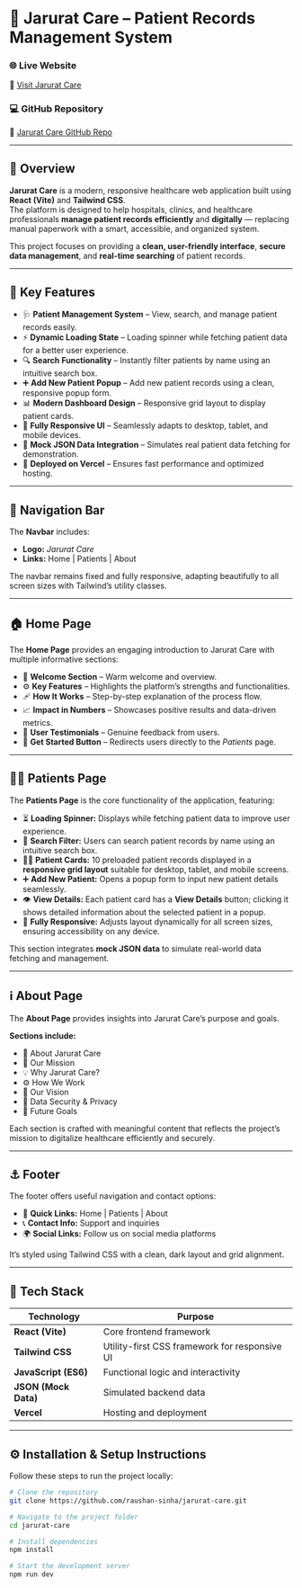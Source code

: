 # 🏥 Jarurat Care – Patient Records Management System

### 🌐 Live Website  
🔗 [Visit Jarurat Care](https://jarurat-care-one.vercel.app/)  

### 💻 GitHub Repository  
🔗 [Jarurat Care GitHub Repo](https://github.com/raushan-sinha/jarurat-care)

---

## 📘 Overview

**Jarurat Care** is a modern, responsive healthcare web application built using **React (Vite)** and **Tailwind CSS**.  
The platform is designed to help hospitals, clinics, and healthcare professionals **manage patient records efficiently** and **digitally** — replacing manual paperwork with a smart, accessible, and organized system.

This project focuses on providing a **clean, user-friendly interface**, **secure data management**, and **real-time searching** of patient records.

---

## 🌟 Key Features

- 🩺 **Patient Management System** – View, search, and manage patient records easily.  
- ⚡ **Dynamic Loading State** – Loading spinner while fetching patient data for a better user experience.  
- 🔍 **Search Functionality** – Instantly filter patients by name using an intuitive search box.  
- ➕ **Add New Patient Popup** – Add new patient records using a clean, responsive popup form.  
- 📊 **Modern Dashboard Design** – Responsive grid layout to display patient cards.  
- 📱 **Fully Responsive UI** – Seamlessly adapts to desktop, tablet, and mobile devices.  
- 🧩 **Mock JSON Data Integration** – Simulates real patient data fetching for demonstration.  
- 🚀 **Deployed on Vercel** – Ensures fast performance and optimized hosting.

---

## 🧭 Navigation Bar

The **Navbar** includes:
- **Logo:** *Jarurat Care*  
- **Links:** Home | Patients | About  

The navbar remains fixed and fully responsive, adapting beautifully to all screen sizes with Tailwind’s utility classes.

---

## 🏠 Home Page

The **Home Page** provides an engaging introduction to Jarurat Care with multiple informative sections:

- 👋 **Welcome Section** – Warm welcome and overview.  
- ⚙️ **Key Features** – Highlights the platform’s strengths and functionalities.  
- 🩹 **How It Works** – Step-by-step explanation of the process flow.  
- 📈 **Impact in Numbers** – Showcases positive results and data-driven metrics.  
- 💬 **User Testimonials** – Genuine feedback from users.  
- 🚪 **Get Started Button** – Redirects users directly to the *Patients* page.

---

## 👨‍⚕️ Patients Page

The **Patients Page** is the core functionality of the application, featuring:

- ⏳ **Loading Spinner:** Displays while fetching patient data to improve user experience.
- 🔎 **Search Filter:** Users can search patient records by name using an intuitive search box.
- 🧍‍♂️ **Patient Cards:** 10 preloaded patient records displayed in a **responsive grid layout** suitable for desktop, tablet, and mobile screens.
- ➕ **Add New Patient:** Opens a popup form to input new patient details seamlessly.
- 👁️ **View Details:** Each patient card has a **View Details** button; clicking it shows detailed information about the selected patient in a popup.
- 📱 **Fully Responsive:** Adjusts layout dynamically for all screen sizes, ensuring accessibility on any device. 

This section integrates **mock JSON data** to simulate real-world data fetching and management.

---

## ℹ️ About Page

The **About Page** provides insights into Jarurat Care’s purpose and goals.

**Sections include:**
- 🏥 About Jarurat Care  
- 🎯 Our Mission  
- 💡 Why Jarurat Care?  
- ⚙️ How We Work  
- 🌈 Our Vision  
- 🔐 Data Security & Privacy  
- 🚀 Future Goals  

Each section is crafted with meaningful content that reflects the project’s mission to digitalize healthcare efficiently and securely.

---

## ⚓ Footer

The footer offers useful navigation and contact options:
- 🔗 **Quick Links:** Home | Patients | About  
- 📞 **Contact Info:** Support and inquiries  
- 🌍 **Social Links:** Follow us on social media platforms  

It’s styled using Tailwind CSS with a clean, dark layout and grid alignment.

---

## 🧰 Tech Stack

| Technology | Purpose |
|-------------|----------|
| **React (Vite)** | Core frontend framework |
| **Tailwind CSS** | Utility-first CSS framework for responsive UI |
| **JavaScript (ES6)** | Functional logic and interactivity |
| **JSON (Mock Data)** | Simulated backend data |
| **Vercel** | Hosting and deployment |

---

## ⚙️ Installation & Setup Instructions

Follow these steps to run the project locally:

```bash
# Clone the repository
git clone https://github.com/raushan-sinha/jarurat-care.git

# Navigate to the project folder
cd jarurat-care

# Install dependencies
npm install

# Start the development server
npm run dev